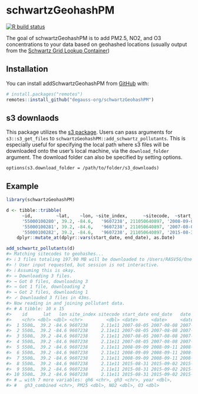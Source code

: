 
<!-- README.md is generated from README.Rmd. Please edit that file -->

# schwartzGeohashPM

<!-- badges: start -->

[![R build
status](https://github.com/degauss-org/schwartzGeohashPM/workflows/R-CMD-check/badge.svg)](https://github.com/degauss-org/schwartzGeohashPM/actions)
<!-- badges: end -->

The goal of schwartzGeohashPM is to add PM2.5, NO2, and O3
concentrations to your data based on geohashed locations (usually output
from the [Schwartz Grid Lookup
Container](https://github.com/degauss-org/schwartz_grid_lookup))

## Installation

You can install addSchwartzGeohashPM from [GitHub](https://github.com/)
with:

``` r
# install.packages("remotes")
remotes::install_github("degauss-org/schwartzGeohashPM")
```

## s3 downlaods

This package utilizes the [s3
package](https://github.com/geomarker-io/s3). Users can pass arguments
for `s3::s3_get_files` to `schwartzGeohashPM::add_schwartz_pollutants`.
This is especially useful for specifying the local path where s3 files
will be downloaded onto the user’s local machine, via the
`download_folder` argument. The download folder can also be specified by
setting options.

    options(s3.download_folder = /path/to/folder/s3_downloads)

## Example

``` r
library(schwartzGeohashPM)

d <- tibble::tribble(
      ~id,         ~lat,    ~lon, ~site_index,      ~sitecode,  ~start_date,    ~end_date,
      '55000100280', 39.2, -84.6,   '9607238', 211050640897, '2008-09-09', '2008-09-11',
      '55000100281', 39.2, -84.6,   '9607238', 211050640897, '2007-08-05', '2007-08-08',
      '55000100282', 39.2, -84.6,   '9607238', 211050640897, '2015-08-31', '2015-09-02') %>%
    dplyr::mutate_at(dplyr::vars(start_date, end_date), as.Date)

add_schwartz_pollutants(d)
#> Matching sitecodes to geohashes...
#> ℹ 3 files totaling 197.90 MB will be downloaded to /Users/RASV5G/OneDrive - cchmc/schwartzGeohashPM/s3_downloads
#> ! User input requested, but session is not interactive.
#> ℹ Assuming this is okay.
#> → Downloading 3 files.
#> → Got 0 files, downloading 3
#> → Got 1 file, downloading 2
#> → Got 2 files, downloading 1
#> ✓ Downloaded 3 files in 43ms.
#> Now reading in and joining pollutant data.
#> # A tibble: 10 x 15
#>    id      lat   lon site_index sitecode start_date end_date   date      
#>    <chr> <dbl> <dbl> <chr>         <dbl> <date>     <date>     <date>    
#>  1 5500…  39.2 -84.6 9607238     2.11e11 2007-08-05 2007-08-08 2007-08-05
#>  2 5500…  39.2 -84.6 9607238     2.11e11 2007-08-05 2007-08-08 2007-08-06
#>  3 5500…  39.2 -84.6 9607238     2.11e11 2007-08-05 2007-08-08 2007-08-07
#>  4 5500…  39.2 -84.6 9607238     2.11e11 2007-08-05 2007-08-08 2007-08-08
#>  5 5500…  39.2 -84.6 9607238     2.11e11 2008-09-09 2008-09-11 2008-09-09
#>  6 5500…  39.2 -84.6 9607238     2.11e11 2008-09-09 2008-09-11 2008-09-10
#>  7 5500…  39.2 -84.6 9607238     2.11e11 2008-09-09 2008-09-11 2008-09-11
#>  8 5500…  39.2 -84.6 9607238     2.11e11 2015-08-31 2015-09-02 2015-08-31
#>  9 5500…  39.2 -84.6 9607238     2.11e11 2015-08-31 2015-09-02 2015-09-01
#> 10 5500…  39.2 -84.6 9607238     2.11e11 2015-08-31 2015-09-02 2015-09-02
#> # … with 7 more variables: gh6 <chr>, gh3 <chr>, year <dbl>,
#> #   gh3_combined <chr>, PM25 <dbl>, NO2 <dbl>, O3 <dbl>
```
